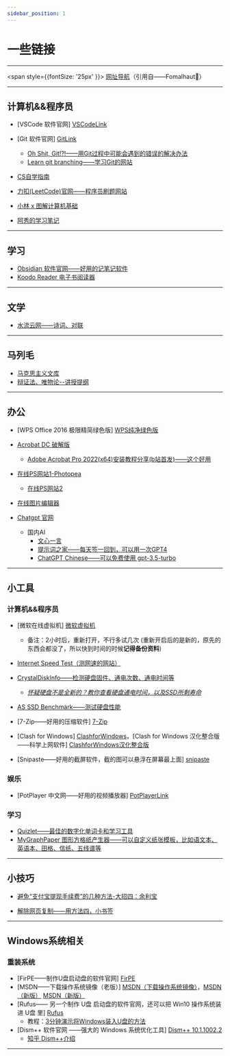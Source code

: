 ```yaml
---
sidebar_position: 1
---
```


# 一些链接

---

> 
<span style={{fontSize: '25px' }}>
<a href="https://www.fomal.cc/box/nav/" target="_blank">网址导航</a>（引用自——Fomalhaut🥝）
</span>

---

## <B2>计算机&&程序员</B2>

- [VSCode 软件官网] [VSCodeLink]
- [Git 软件官网] [GitLink]
    - [Oh Shit, Git!?!——用Git过程中可能会遇到的错误的解决办法][Oh Shit, Git!?!]
    - [Learn git branching——学习Git的网站][Learn git branching]

- [CS自学指南][CS自学指南]
- [力扣(LeetCode)官网——程序员刷题网站][力扣(LeetCode)官网]
- [小林 x 图解计算机基础][小林 x 图解计算机基础]
- [阿秀的学习笔记][阿秀的学习笔记]


---

## <B2>学习</B2>

- [Obsidian 软件官网——好用的记笔记软件][Obsidian 记笔记软件官网]
- [Koodo Reader 电子书阅读器][Koodo Reader 电子书阅读器]

---

## <B2>文学</B2>

- [水流云网——诗词、对联][水流云网]


---

## <B2>马列毛</B2>

- [马克思主义文库][马克思主义文库]
- [辩证法、唯物论--讲授提纲][辩证法、唯物论--讲授提纲]

---

## <B2>办公</B2>

- [WPS Office 2016 极限精简绿色版] [WPS纯净绿色版]
- [Acrobat DC 破解版][永久免费试用Acrobat DC]
    - [Adobe Acrobat Pro 2022(x64)安装教程分享(b站首发)——这个好用][Adobe Acrobat Pro 2022(x64)安装教程分享(b站首发)]

- [在线PS网站1-Photopea][在线PS网站1-Photopea]
    - [在线PS网站2][在线PS网站2]

- [在线图片编辑器][在线图片编辑器]

- [Chatgpt 官网][Chatgpt]
    - 国内AI
        - [文心一言][文心一言]
        - [提示词之家——每天签一回到，可以用一次GPT4][提示词之家]
        - [ChatGPT Chinese——可以免费使用 gpt-3.5-turbo][ChatGPT Chinese——可以免费使用 gpt-3.5-turbo]


---


## <B2>小工具</B2>

### <B3/>计算机&&程序员

- [微软在线虚拟机] [微软虚拟机]
    - 备注：2小时后，重新打开，不行多试几次 (重新开启后的是新的，原先的东西会都没了，所以快到时间的时候**记得备份资料**)
- [Internet Speed Test（测网速的网站）][Internet Speed Test（测网速的网站）]
 - [CrystalDiskInfo——检测硬盘固件、通电次数、通电时间等][CrystalDiskInfo]   
    - *[怀疑硬盘不是全新的？教你查看硬盘通电时间，以及SSD所剩寿命][怀疑硬盘不是全新的？教你查看硬盘通电时间，以及SSD所剩寿命]*

 - [AS SSD Benchmark——测试硬盘性能][AS SSD Benchmark]

- [7-Zip——好用的压缩软件] [7-Zip]
- [Clash for Windows] [ClashforWindows]，[Clash for Windows 汉化整合版——科学上网软件] [ClashforWindows汉化整合版]
- [Snipaste——好用的截屏软件，截的图可以悬浮在屏幕最上面] [snipaste]

### <B3/>娱乐

- [PotPlayer 中文网——好用的视频播放器] [PotPlayerLink]

### <B3/>学习

- [Quizlet——最佳的数字化单词卡和学习工具][Quizlet]
- [MyGraphPaper 图形方格纸产生器——可以自定义纸张模板，比如语文本、英语本、田格、信纸、五线谱等][MyGraphPaper 图形方格纸产生器]


---

## <B2>小技巧</B2>

- [避免“支付宝提现手续费”的几种方法-大招四：余利宝][避免“支付宝提现手续费”的几种方法-大招四：余利宝]

- [解除网页复制——用方法四，小书签][解除网页复制]

---



## <B2>Windows系统相关</B2>

### <B3/>重装系统

- [FirPE——制作U盘启动盘的软件官网] [FirPE]
- [MSDN——下载操作系统镜像（老版）] [MSDN（下载操作系统镜像）]，[MSDN（新版）] [MSDN（新版）]
- [Rufus—— 另一个制作 U盘 启动盘的软件官网，还可以把 Win10 操作系统装进 U盘 里] [Rufus]
    - 教程：[3分钟演示将Windows装入U盘的方法][Win10 操作系统装进 U盘]
- [Dism++ 软件官网 ——强大的 Windows 系统优化工具] [Dism++ 10.1.1002.2]
    - [知乎 Dism++介绍][Dism++ ，强大的 Windows 系统优化工具]
---



<!-- ## 五术

### 命

#### 紫微斗数

- [《紫微斗数精成》在线阅读][《紫微斗数精成》]
- [免费紫微斗数算命网站][免费紫微斗数算命网站]

#### 八字

- [问真八字——在线排盘工具][问真八字——在线排盘工具]

### 卜

#### 六壬神课

- [杨春义 课书壬盘][杨春义] -->




[网址导航Fomalhaut🥝]: https://www.fomal.cc/box/nav/

<!-------------计算机-------------->
[VSCodeLink]: https://code.visualstudio.com/

[GitLink]: https://git-scm.com/
[Oh Shit, Git!?!]: https://ohshitgit.com/zh
[Learn git branching]: https://learngitbranching.js.org/?locale=zh_CN%252520git

[CS自学指南]: https://csdiy.wiki/
[力扣(LeetCode)官网]: https://leetcode.cn/
[小林 x 图解计算机基础]: https://www.xiaolincoding.com/
[阿秀的学习笔记]: https://interviewguide.cn/


<!-------------学习--------------->
[Obsidian 记笔记软件官网]: https://obsidian.md/
[Koodo Reader 电子书阅读器]: https://koodo.960960.xyz/zh





<!-------------文学-------------->
[水流云网]: http://www.wcai.net/index.htm




<!----------马克思主义文库-------->
[马克思主义文库]: https://www.marxists.org/chinese/index.html
[辩证法、唯物论--讲授提纲]: https://www.marxists.org/chinese/maozedong/1937/index.htm


<!-------------办公-------------->
[WPS纯净绿色版]: http://www.aichunjing.com/soft/1241.html
[永久免费试用Acrobat DC]: https://www.bilibili.com/video/BV1QC4y1b71V/?vd_source=4f65863adf19c12522e7026402e62e53
[Adobe Acrobat Pro 2022(x64)安装教程分享(b站首发)]: https://www.bilibili.com/video/BV1mU4y1d7cx/?spm_id_from=333.999.0.0&vd_source=4f65863adf19c12522e7026402e62e53

[在线PS网站1-Photopea]: https://www.photopea.com/
[在线PS网站2]: http://ps.gzqizhen.com/

[在线图片编辑器]: https://www.iloveimg.com/zh-cn

[Chatgpt]:https://chatgpt.com/
[文心一言]:https://yiyan.baidu.com/

[提示词之家]:https://pc.weilaigpt.cn/
[ChatGPT Chinese——可以免费使用 gpt-3.5-turbo]:https://gptchinese.com/





<!-------------小工具-------------->
[7-Zip]: https://7-zip.org/
[ClashforWindows]: https://github.com/Fndroid/clash_for_windows_pkg/releases
[ClashforWindows汉化整合版]: https://clashcn.com/clash-for-windows

[snipaste]: https://zh.snipaste.com/

[PotPlayerLink]: http://www.potplayercn.com/download

[微软虚拟机]: https://learn.microsoft.com/zh-cn/training/modules/implement-common-integration-features-finance-ops/10-exercise-1?source=learn

[Internet Speed Test（测网速的网站）]: https://fast.com/
[Quizlet]: https://quizlet.com/zh-cn

[CrystalDiskInfo]: https://sourceforge.net/projects/crystaldiskinfo/
[AS SSD Benchmark]: https://www.alex-is.de/PHP/fusion/infusions/downloads/downloads.php
[怀疑硬盘不是全新的？教你查看硬盘通电时间，以及SSD所剩寿命]: https://zhuanlan.zhihu.com/p/146439848


[MyGraphPaper 图形方格纸产生器]: https://www.mygraphpaper.com/index.php?lang=zh-hans


<!---------------------避免“支付宝提现手续费”的几种方法-大招四：余利宝------------------------>

[避免“支付宝提现手续费”的几种方法-大招四：余利宝]: https://zhuanlan.zhihu.com/p/84857745

[解除网页复制]: https://zhuanlan.zhihu.com/p/370708102




<!-------------Windows系统相关-------------->
[FirPE]: https://firpe.cn/page-247
[MSDN（下载操作系统镜像）]: https://msdn.itellyou.cn/
[MSDN（新版）]: https://next.itellyou.cn/Identity/Account/Login?ReturnUrl=%2FOriginal%2FIndex
[Rufus]: https://rufus.ie/zh/

[Win10 操作系统装进 U盘]: https://www.bilibili.com/video/BV1UY4y167CN/?spm_id_from=333.788.recommend_more_video.3&vd_source=4f65863adf19c12522e7026402e62e53

[Dism++ 10.1.1002.2]: https://github.com/Chuyu-Team/Dism-Multi-language/releases
[Dism++ ，强大的 Windows 系统优化工具]: https://zhuanlan.zhihu.com/p/37664732




<!---------------------五术--------------->

<!------命------>
[《紫微斗数精成》]: https://www.zhuqiyang.com/book/143
[免费紫微斗数算命网站]: https://fate.windada.com/cgi-bin/fate_gb

[问真八字——在线排盘工具]: https://pcbz.iwzwh.com/#/home/index

<!------卜------>
[杨春义]: https://q.kebook.net/forum/partner-invite